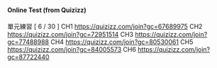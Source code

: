 #### **Online Test (from Quizizz)**

單元練習 [ 6 / 30 ]
CH1 https://quizizz.com/join?gc=67689975
CH2 https://quizizz.com/join?gc=72951514
CH3 https://quizizz.com/join?gc=77488988
CH4 https://quizizz.com/join?gc=80530061
CH5 https://quizizz.com/join?gc=84005573
CH6 https://quizizz.com/join?gc=87722440